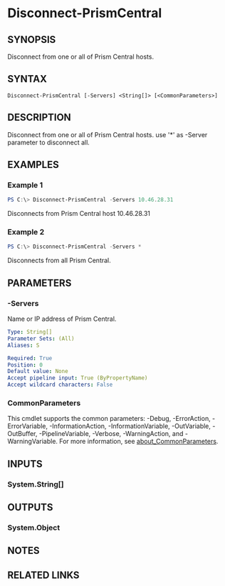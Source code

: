 ﻿---
external help file: Nutanix.Prism.Common.dll-Help.xml
Module Name: Nutanix.Prism.Common
online version:
schema: 2.0.0
---

# Disconnect-PrismCentral

## SYNOPSIS
Disconnect from one or all of Prism Central hosts.

## SYNTAX

```
Disconnect-PrismCentral [-Servers] <String[]> [<CommonParameters>]
```

## DESCRIPTION
Disconnect from one or all of Prism Central hosts. use '*' as -Server parameter to disconnect all.

## EXAMPLES

### Example 1
```powershell
PS C:\> Disconnect-PrismCentral -Servers 10.46.28.31
```

Disconnects from Prism Central host 10.46.28.31

### Example 2
```powershell
PS C:\> Disconnect-PrismCentral -Servers *
```

Disconnects from all Prism Central.

## PARAMETERS

### -Servers
Name or IP address of Prism Central.

```yaml
Type: String[]
Parameter Sets: (All)
Aliases: S

Required: True
Position: 0
Default value: None
Accept pipeline input: True (ByPropertyName)
Accept wildcard characters: False
```

### CommonParameters
This cmdlet supports the common parameters: -Debug, -ErrorAction, -ErrorVariable, -InformationAction, -InformationVariable, -OutVariable, -OutBuffer, -PipelineVariable, -Verbose, -WarningAction, and -WarningVariable. For more information, see [about_CommonParameters](http://go.microsoft.com/fwlink/?LinkID=113216).

## INPUTS

### System.String[]
## OUTPUTS

### System.Object
## NOTES

## RELATED LINKS

